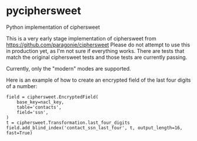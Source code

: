 # pyciphersweet
Python implementation of ciphersweet

This is a very early stage implementation of ciphersweet from https://github.com/paragonie/ciphersweet
Please do not attempt to use this in production yet, as I'm not sure if everything works. There are tests that match the original ciphersweet tests and those tests are currently passing.

Currently, only the "modern" modes are supported.

Here is an example of how to create an encrypted field of the last four digits of a number:


    field = ciphersweet.EncryptedField(
        base_key=nacl_key,
        table='contacts',
        field='ssn',
    )
    t = ciphersweet.Transformation.last_four_digits
    field.add_blind_index('contact_ssn_last_four', t, output_length=16, fast=True)


